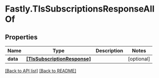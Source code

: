# Fastly.TlsSubscriptionsResponseAllOf

## Properties

Name | Type | Description | Notes
------------ | ------------- | ------------- | -------------
**data** | [**[TlsSubscriptionResponse]**](TlsSubscriptionResponse.md) |  | [optional] 


[[Back to API list]](../../README.md#endpoints) [[Back to README]](../../README.md)

